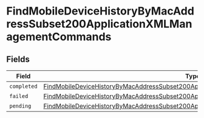 # FindMobileDeviceHistoryByMacAddressSubset200ApplicationXMLManagementCommands


## Fields

| Field                                                                                                                                                                                                       | Type                                                                                                                                                                                                        | Required                                                                                                                                                                                                    | Description                                                                                                                                                                                                 |
| ----------------------------------------------------------------------------------------------------------------------------------------------------------------------------------------------------------- | ----------------------------------------------------------------------------------------------------------------------------------------------------------------------------------------------------------- | ----------------------------------------------------------------------------------------------------------------------------------------------------------------------------------------------------------- | ----------------------------------------------------------------------------------------------------------------------------------------------------------------------------------------------------------- |
| `completed`                                                                                                                                                                                                 | [FindMobileDeviceHistoryByMacAddressSubset200ApplicationXMLManagementCommandsCompleted](../../models/operations/findmobiledevicehistorybymacaddresssubset200applicationxmlmanagementcommandscompleted.md)[] | :heavy_minus_sign:                                                                                                                                                                                          | N/A                                                                                                                                                                                                         |
| `failed`                                                                                                                                                                                                    | [FindMobileDeviceHistoryByMacAddressSubset200ApplicationXMLManagementCommandsFailed](../../models/operations/findmobiledevicehistorybymacaddresssubset200applicationxmlmanagementcommandsfailed.md)[]       | :heavy_minus_sign:                                                                                                                                                                                          | N/A                                                                                                                                                                                                         |
| `pending`                                                                                                                                                                                                   | [FindMobileDeviceHistoryByMacAddressSubset200ApplicationXMLManagementCommandsPending](../../models/operations/findmobiledevicehistorybymacaddresssubset200applicationxmlmanagementcommandspending.md)[]     | :heavy_minus_sign:                                                                                                                                                                                          | N/A                                                                                                                                                                                                         |